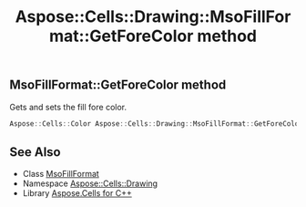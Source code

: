 ﻿---
title: Aspose::Cells::Drawing::MsoFillFormat::GetForeColor method
linktitle: GetForeColor
second_title: Aspose.Cells for C++ API Reference
description: 'Aspose::Cells::Drawing::MsoFillFormat::GetForeColor method. Gets and sets the fill fore color in C++.'
type: docs
weight: 600
url: /cpp/aspose.cells.drawing/msofillformat/getforecolor/
---
## MsoFillFormat::GetForeColor method


Gets and sets the fill fore color.

```cpp
Aspose::Cells::Color Aspose::Cells::Drawing::MsoFillFormat::GetForeColor()
```

## See Also

* Class [MsoFillFormat](../)
* Namespace [Aspose::Cells::Drawing](../../)
* Library [Aspose.Cells for C++](../../../)
